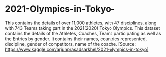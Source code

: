 # 2021-Olympics-in-Tokyo-
This contains the details of over 11,000 athletes, with 47 disciplines, along with 743 Teams taking part in the 2021(2020) Tokyo Olympics. This dataset contains the details of the Athletes, Coaches, Teams participating as well as the Entries by gender. It contains their names, countries represented, discipline, gender of competitors, name of the coache. [Source: https://www.kaggle.com/arjunprasadsarkhel/2021-olympics-in-tokyo]
